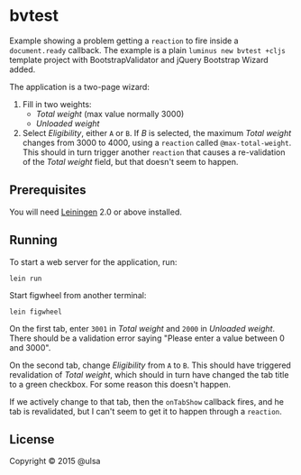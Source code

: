 # bvtest

Example showing a problem getting a `reaction` to fire inside a `document.ready`
callback. The example is a plain `luminus new bvtest +cljs` template project with 
BootstrapValidator and jQuery Bootstrap Wizard added.

The application is a two-page wizard:

1. Fill in two weights:
    * _Total weight_ (max value normally 3000) 
    * _Unloaded weight_
2. Select _Eligibility_, either `A` or `B`. If _B_ is selected, the maximum _Total weight_ changes 
from 3000 to 4000, using a `reaction` called `@max-total-weight`. This should in turn trigger another
`reaction` that causes a re-validation of the _Total weight_ field, but that doesn't seem to happen.

## Prerequisites

You will need [Leiningen][1] 2.0 or above installed.

[1]: https://github.com/technomancy/leiningen

## Running

To start a web server for the application, run:

    lein run

Start figwheel from another terminal:

    lein figwheel

On the first tab, enter `3001` in _Total weight_ and `2000` in _Unloaded weight_. There should be a validation error saying
"Please enter a value between 0 and 3000".

On the second tab, change _Eligibility_ from `A` to `B`. This should have triggered revalidation
of _Total weight_, which should in turn have changed the tab title to a green checkbox. For some
reason this doesn't happen.

If we actively change to that tab, then the `onTabShow` callback fires, and he tab is revalidated,
but I can't seem to get it to happen through a `reaction`.

## License

Copyright © 2015 @ulsa
